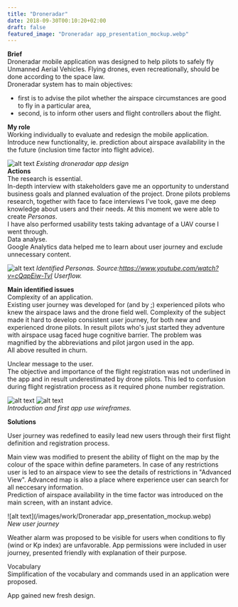 ```yaml
---
title: "Droneradar"
date: 2018-09-30T00:10:20+02:00
draft: false
featured_image: "Droneradar app_presentation_mockup.webp"
---
```


**Brief** <br>
Droneradar mobile application was designed to help pilots to safely fly Unmanned Aerial Vehicles. 
Flying drones, even recreationally, should be done according to the space law.<br>
Droneradar system has to main objectives:<br>
- first is to advise the pilot whether the airspace circumstances are good to fly in a particular area, <br>
- second, is  to inform other users and flight controllers about the flight. 

**My role** <br>
Working individually to evaluate and redesign the mobile application. 
Introduce new functionality, ie. prediction about airspace availability in the the future (inclusion time factor into flight advice).

![alt text](/images/work/portfoliodroneradar1.webp)
*Existing droneradar app design*
<br>
**Actions**<br>
The research is essential.<br>
In-depth interview with stakeholders gave me an opportunity to understand business goals and planned evaluation of the project. Drone pilots problems research, together with face to face interviews I’ve took, gave me deep knowledge about users and their needs. 
At this moment we were able to create *Personas*.<br>
I have also performed usability tests taking advantage of a UAV course I went through.<br> 
Data analyse.<br>
Google Analytics data helped me to learn about user journey and exclude unnecessary content.<br>

![alt text](/images/work/Droneradarpersonas.webp)
*Identified Personas. Source:https://www.youtube.com/watch?v=cQqpEiw-TvI Userflow.*

**Main identified issues**<br>
Complexity of an application.<br>
Existing user journey was developed for (and by ;) experienced pilots who knew the airspace laws and the drone field well. Complexity of the subject made it hard to develop consistent user journey, for both new and experienced drone pilots. In result pilots who's just started they adventure with airspace usag faced huge cognitive barrier. 
The problem was magnified by the abbreviations and pilot jargon used in the app. <br>
All above resulted in churn.<br>

Unclear message to the user.<br>
The objective and importance of the flight registration was not underlined in the app and in result underestimated by drone pilots. This led to confusion during flight registration process as it required phone number registration. <br>

![alt text](/images/work/wireframes.webp)
![alt text](/images/work/wireframes1.webp)<br>
*Introduction and first app use wireframes.*<br>


**Solutions**

User journey was redefined to easily lead new users through their first flight definition and registration process. <br>

Main view was modified to present the ability of flight on the map by the colour of the space within define parameters. In case of any restrictions user is led to an airspace view to see the details of restrictions in "Advanced View". Advanced map is also a place where experience user can search for all neccesary information.<br>
Prediction of airspace availability in the time factor was introduced on the main screen, with an instant advice.<br>

![alt text](/images/work/Droneradar app_presentation_mockup.webp)<br>
*New user journey*

Weather alarm was proposed to be visible for users when conditions to fly (wind or Kp index) are unfavorable.
App permissions were included in user journey, presented friendly with explanation of their purpose.<br>

Vocabulary<br>
Simplification of the vocabulary and commands used in an application were proposed.<br>

App gained new fresh design.<br>
